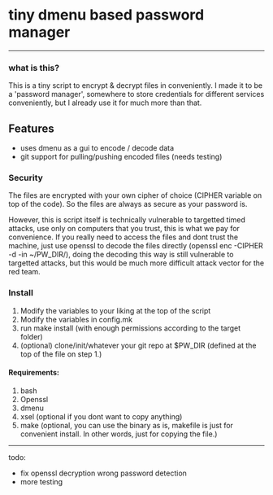 # tiny dmenu based password manager
---
### what is this?
This is a tiny script to encrypt & decrypt files in conveniently.
I made it to be a 'password manager', somewhere to store credentials for different services conveniently, but I already use it for much more than that.

## Features
* uses dmenu as a gui to encode / decode data
* git support for pulling/pushing encoded files (needs testing)

### Security
The files are encrypted with your own cipher of choice (CIPHER variable on top of the code).
So the files are always as secure as your password is.

However, this is script itself is technically vulnerable to targetted timed attacks, use only on computers that you trust, this is what we pay for convenience.
If you really need to access the files and dont trust the machine, just use openssl to decode the files directly (openssl enc -CIPHER -d -in ~/PW_DIR/<file>), doing the decoding this way is still vulnerable to targetted attacks, but this would be much more difficult attack vector for the red team.



### Install
1. Modify the variables to your liking at the top of the script
2. Modify the variables in config.mk
3. run make install (with enough permissions according to the target folder)
4. (optional) clone/init/whatever your git repo at $PW_DIR (defined at the top of the file on step 1.)



#### Requirements:
1. bash
2. Openssl
3. dmenu
4. xsel (optional if you dont want to copy anything)
5. make (optional, you can use the binary as is, makefile is just for convenient install. In other words, just for copying the file.)





---
todo:
* fix openssl decryption wrong password detection
* more testing
